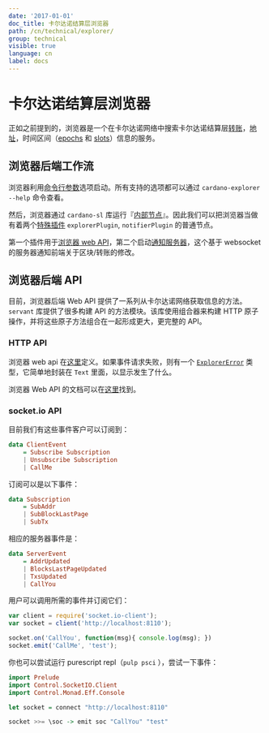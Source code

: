 ```yaml
---
date: '2017-01-01'
doc_title: 卡尔达诺结算层浏览器
path: /cn/technical/explorer/
group: technical
visible: true
language: cn
label: docs
---
```

<!-- Reviewed at ac0126b2753f1f5ca6fbfb555783fbeb1aa141bd -->

# 卡尔达诺结算层浏览器

正如之前提到的，浏览器是一个在卡尔达诺网络中搜索卡尔达诺结算层[转账](/glossary/#转账)，[地址](/glossary/#address)，时间区间（[epochs](/glossary/#epoch) 和 [slots](/glossary/#slot)）信息的服务。


## 浏览器后端工作流

浏览器利用[命令行参数](https://github.com/input-output-hk/cardano-sl-explorer/blob/f64fb137415c03e8569129067a7798bb8a51456c/src/explorer/ExplorerOptions.hs#L25)选项启动。所有支持的选项都可以通过 `cardano-explorer --help` 命令查看。

然后，浏览器通过 `cardano-sl` 库运行『[内部节点](https://github.com/input-output-hk/cardano-sl-explorer/blob/f64fb137415c03e8569129067a7798bb8a51456c/src/explorer/Main.hs#L74)』。因此我们可以把浏览器当做有着两个[特殊插件](https://github.com/input-output-hk/cardano-sl-explorer/blob/f64fb137415c03e8569129067a7798bb8a51456c/src/explorer/Main.hs#L70) `explorerPlugin`, `notifierPlugin` 的普通节点。

第一个插件用于[浏览器 web API](https://github.com/input-output-hk/cardano-sl-explorer/blob/e343db1def575cc2a47d9168414c22c2599c50e6/src/Pos/Explorer/Web/Api.hs#L25)，第二个启动[通知服务器](https://github.com/input-output-hk/cardano-sl-explorer/blob/e343db1def575cc2a47d9168414c22c2599c50e6/src/Pos/Explorer/Socket/App.hs#L164)，这个基于 websocket 的服务器通知前端关于区块/转账的修改。


## 浏览器后端 API

目前，浏览器后端 Web API 提供了一系列从卡尔达诺网络获取信息的方法。`servant` 库提供了很多构建 API 的方法模块。该库使用组合器来构建 HTTP 原子操作，并将这些原子方法组合在一起形成更大，更完整的 API。

### HTTP API

浏览器 web api 在[这里](https://github.com/input-output-hk/cardano-sl-explorer/blob/f64fb137415c03e8569129067a7798bb8a51456c/src/Pos/Explorer/Web/Api.hs#L25)定义。如果事件请求失败，则有一个 [`ExplorerError`](https://github.com/input-output-hk/cardano-sl-explorer/blob/f64fb137415c03e8569129067a7798bb8a51456c/src/Pos/Explorer/Web/Error.hs#L11) 类型，它简单地封装在 `Text` 里面，以显示发生了什么。

浏览器 Web API 的文档可以在[这里](https://cardanodocs.com/technical/explorer/api/)找到。


### socket.io API

目前我们有这些事件客户可以订阅到：


``` haskell
data ClientEvent
    = Subscribe Subscription
    | Unsubscribe Subscription
    | CallMe
```

订阅可以是以下事件：

``` haskell
data Subscription
    = SubAddr
    | SubBlockLastPage
    | SubTx
```

相应的服务器事件是：

``` haskell
data ServerEvent
    = AddrUpdated
    | BlocksLastPageUpdated
    | TxsUpdated
    | CallYou
```


用户可以调用所需的事件并订阅它们：

``` js
var client = require('socket.io-client');
var socket = client('http://localhost:8110');

socket.on('CallYou', function(msg){ console.log(msg); })
socket.emit('CallMe', 'test');
```

你也可以尝试运行 purescript repl（`pulp psci` ），尝试一下事件：


``` purescript
import Prelude
import Control.SocketIO.Client
import Control.Monad.Eff.Console

let socket = connect "http://localhost:8110"

socket >>= \soc -> emit soc "CallYou" "test"
```
